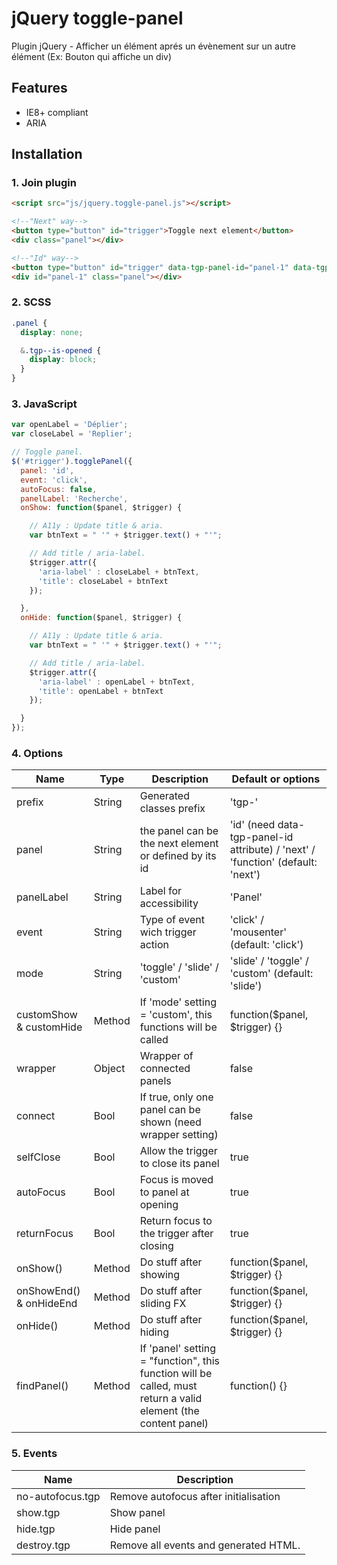 # jQuery toggle-panel

Plugin jQuery - Afficher un élément aprés un évènement sur un autre élément
(Ex: Bouton qui affiche un div)

## Features

* IE8+ compliant
* ARIA




## Installation

### 1. Join plugin

```html
<script src="js/jquery.toggle-panel.js"></script>
```

```html
<!--"Next" way-->
<button type="button" id="trigger">Toggle next element</button>
<div class="panel"></div>

<!--"Id" way-->
<button type="button" id="trigger" data-tgp-panel-id="panel-1" data-tgp-opened="true">Toggle id="panel-1"</button>
<div id="panel-1" class="panel"></div>
```


### 2. SCSS

```scss
.panel {
  display: none;

  &.tgp--is-opened {
    display: block;
  }
}
```


### 3. JavaScript

```js
var openLabel = 'Déplier';
var closeLabel = 'Replier';

// Toggle panel.
$('#trigger').togglePanel({
  panel: 'id',
  event: 'click',
  autoFocus: false,
  panelLabel: 'Recherche',
  onShow: function($panel, $trigger) {

    // A11y : Update title & aria.
    var btnText = " '" + $trigger.text() + "'";

    // Add title / aria-label.
    $trigger.attr({
      'aria-label' : closeLabel + btnText,
      'title': closeLabel + btnText
    });

  },
  onHide: function($panel, $trigger) {

    // A11y : Update title & aria.
    var btnText = " '" + $trigger.text() + "'";

    // Add title / aria-label.
    $trigger.attr({
      'aria-label' : openLabel + btnText,
      'title': openLabel + btnText
    });

  }
});
```




### 4. Options

Name                    | Type   | Description                                             | Default or options
------------------------|--------|---------------------------------------------------------|-------------------
prefix                  | String | Generated classes prefix                                | 'tgp-'
panel                   | String | the panel can be the next element or defined by its id  | 'id' (need data-tgp-panel-id attribute) / 'next' / 'function' (default: 'next')
panelLabel              | String | Label for accessibility                                 | 'Panel'
event                   | String | Type of event wich trigger action                       | 'click' / 'mousenter'  (default: 'click')
mode                    | String | 'toggle' / 'slide' / 'custom'                           | 'slide' / 'toggle' / 'custom' (default: 'slide')
customShow & customHide | Method | If 'mode' setting = 'custom', this functions will be called | function($panel, $trigger) {}
wrapper                 | Object | Wrapper of connected panels                             | false
connect                 | Bool   | If true, only one panel can be shown (need wrapper setting) | false
selfClose               | Bool   | Allow the trigger to close its panel                    | true
autoFocus               | Bool   | Focus is moved to panel at opening                      | true
returnFocus             | Bool   | Return focus to the trigger after closing               | true
onShow()                | Method | Do stuff after showing                                  | function($panel, $trigger) {}
onShowEnd() & onHideEnd | Method | Do stuff after sliding FX                               | function($panel, $trigger) {}
onHide()                | Method | Do stuff after hiding                                   | function($panel, $trigger) {}
findPanel()             | Method | If 'panel' setting = "function", this function will be called, must return a valid element (the content panel) | function() {}


### 5. Events

Name                 | Description
---------------------|----------------------------------------
no-autofocus.tgp     | Remove autofocus after initialisation
show.tgp             | Show panel
hide.tgp             | Hide panel
destroy.tgp          | Remove all events and generated HTML.

